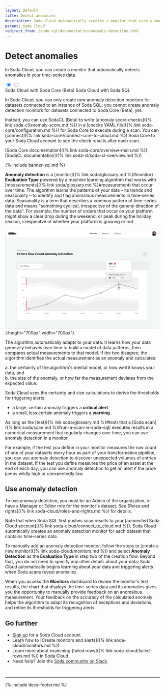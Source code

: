 ```yaml
---
layout: default
title: Detect anomalies
description: Soda Cloud automatically creates a monitor that uses a machine learning algorithm to detect anomalies in your time-series data.
parent: Soda Cloud
redirect_from: /soda-sql/documentation/anomaly-detection.html
---
```


# Detect anomalies

In Soda Cloud, you can create a monitor that automatically detects anomalies in your time-series data. 

<div class="warpper">
  <input class="radio" id="one" name="group" type="radio" checked>
  <input class="radio" id="two" name="group" type="radio">
  <div class="tabs">
  <label class="tab" id="one-tab" for="one">Soda Cloud with Soda Core (Beta)</label>
  <label class="tab" id="two-tab" for="two">Soda Cloud with Soda SQL</label>
    </div>
  <div class="panels">
  <div class="panel" id="one-panel" markdown="1">


In Soda Cloud, you can only create new anomaly detection monitors for datasets connected to an instance of Soda SQL; you cannot create anomaly detection monitors for datasets connected to Soda Core (Beta), yet. 

Instead, you can use SodaCL (Beta) to write [anomaly score checks]({% link soda-cl/anomaly-score.md %}) in a [checks YAML file]({% link soda-core/configuration.md %}) for Soda Core to execute during a scan. You can [connect]({% link soda-core/connect-core-to-cloud.md %}) Soda Core to your Soda Cloud account to see the check results after each scan. 

[Soda Core documentation]({% link soda-core/overview-main.md %})<br />
[SodaCL documentation]({% link soda-cl/soda-cl-overview.md %})


  </div>
  <div class="panel" id="two-panel" markdown="1">

{% include banner-sql.md %}

**Anomaly detection** is a [monitor]({% link soda/glossary.md %}#monitor) **Evaluation Type** powered by a machine learning algorithm that works with [measurements]({% link soda/glossary.md %}#measurement) that occur over time. The algorithm learns the patterns of your data – its trends and seasonality – to identify and flag anomalous measurements in time-series data. Seasonality is a term that describes a common pattern of time-series data and means "something cyclical, irrespecitve of the general direction of the data". For example, the number of orders that occur on your platform might show a clear drop during the weekend, or peak during the holiday season, irrespecitve of whether your platform is growing or not.

![anomaly-detection](/assets/images/anomaly-detection.png){:height="700px" width="700px"}

The algorithm automatically adapts to your data. It learns how your data generally behaves over time to build a model of data patterns, then compares actual measurements to that model. If the two disagree, the algorithm identifies the actual measurement as an anomaly and calculates:<br />

a. the certainty of the algorithm's mental model, or how well it knows your data, and <br />
b. the size of the anomaly, or how far the measurement deviates from the expected value.

Soda Cloud uses the certainty and size calculations to derive the thresholds for triggering alerts: 
* a large, certain anomaly triggers a **critical alert** 
* a small, less certain anomaly triggers a **warning**

As long as the [test]({% link soda/glossary.md %}#test) that a [Soda scan]({% link soda/scan.md %}#run-a-scan-in-soda-sql) executes results in a numerical measurement that regularly changes over time, you can use anomaly detection in a monitor. 

For example, if the test you define in your monitor measures the row count of one of your datasets every hour as part of your transformation pipeline, you can use anomaly detection to discover unexpected volumes of entries in the dataset. If the test you define measures the price of an asset at the end of each day, you can use anomaly detection to get an alert if the price jumps wildly high or unexpectedly low. 

## Use anomaly detection

To use anomaly detection, you must be an Admin of the organization, or have a Manager or Editor role for the monitor's dataset. See [Roles and rights]({% link soda-cloud/roles-and-rights.md %}) for details.

Note that when Soda SQL first pushes scan results to your [connected Soda Cloud account]({% link soda-cloud/connect_to_cloud.md %}), Soda Cloud automtically creates an anomaly detection monitor for each dataset that contains time-series data. 

To manually add an anomaly detection monitor, follow the steps to [create a new monitor]({% link soda-cloud/monitors.md %}) and select **Anomaly Detection** as the **Evaluation Type** in step two of the creation flow. Beyond that, you do not need to specify any other details about your data; Soda Cloud automatically begins learning about your data and triggering alerts when Soda scans reveal anomalies.

When you access the **Monitors** dashboard to review the monitor's test results, the chart that displays the time-series data and its anomalies gives you the opportunity to manually provide feedback on an anomalous measurement. Your feedback on the accuracy of the calculated anomaly helps the algorithm to adapt its recognition of exceptions and deviations, and refine its thresholds for triggering alerts.

<!--
## Machine learning details

Currently, Soda's time-series anomaly detection uses the <a href=""https://facebook.github.io/prophet/docs/quick_start.html target="_blank"> Facebook Prophet Python library</a> to learn about time-series data with strong seasonality patterns. Prophet learns and predicts the shape of the data and outputs confidence-bounds between which it thinks 99% of the data should fall.
-->

  </div>
  </div>
</div>

## Go further

- <a href="https://cloud.soda.io/signup" target="_blank"> Sign up</a> for a Soda Cloud account.
- Learn how to [Create monitors and alerts]({% link soda-cloud/monitors.md %}).
- Learn more about examining [failed rows]({% link soda-cloud/failed-rows.md %}) in Soda Cloud.
- Need help? Join the <a href="http://community.soda.io/slack" target="_blank"> Soda community on Slack</a>.

<br />

---
{% include docs-footer.md %}